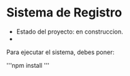 <h1> Sistema de Registro</h1>

- Estado del proyecto: en construccion.
- 
Para ejecutar el sistema, debes poner:

'''npm install '''
